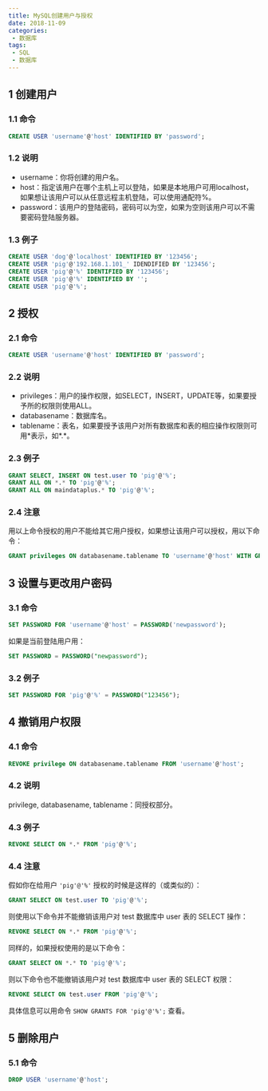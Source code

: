 ```yaml
---
title: MySQL创建用户与授权
date: 2018-11-09
categories:
 - 数据库
tags:
 - SQL
 - 数据库
---
```


## 1 创建用户

### 1.1 命令

```sql
CREATE USER 'username'@'host' IDENTIFIED BY 'password';
```

### 1.2 说明

- username：你将创建的用户名。
- host：指定该用户在哪个主机上可以登陆，如果是本地用户可用localhost，如果想让该用户可以从任意远程主机登陆，可以使用通配符%。
- password：该用户的登陆密码，密码可以为空，如果为空则该用户可以不需要密码登陆服务器。

### 1.3 例子

```sql
CREATE USER 'dog'@'localhost' IDENTIFIED BY '123456';
CREATE USER 'pig'@'192.168.1.101_' IDENDIFIED BY '123456';
CREATE USER 'pig'@'%' IDENTIFIED BY '123456';
CREATE USER 'pig'@'%' IDENTIFIED BY '';
CREATE USER 'pig'@'%';
```

## 2 授权

### 2.1 命令

```sql
CREATE USER 'username'@'host' IDENTIFIED BY 'password';
```

### 2.2 说明

- privileges：用户的操作权限，如SELECT，INSERT，UPDATE等，如果要授予所的权限则使用ALL。
- databasename：数据库名。
- tablename：表名，如果要授予该用户对所有数据库和表的相应操作权限则可用\*表示，如\*.\*。

### 2.3 例子

```sql
GRANT SELECT, INSERT ON test.user TO 'pig'@'%';
GRANT ALL ON *.* TO 'pig'@'%';
GRANT ALL ON maindataplus.* TO 'pig'@'%';
```

### 2.4 注意

用以上命令授权的用户不能给其它用户授权，如果想让该用户可以授权，用以下命令：

```sql
GRANT privileges ON databasename.tablename TO 'username'@'host' WITH GRANT OPTION;
```

## 3 设置与更改用户密码

### 3.1 命令

```sql
SET PASSWORD FOR 'username'@'host' = PASSWORD('newpassword');
```

如果是当前登陆用户用：

```sql
SET PASSWORD = PASSWORD("newpassword");
```

### 3.2 例子

```sql
SET PASSWORD FOR 'pig'@'%' = PASSWORD("123456");
```

## 4 撤销用户权限

### 4.1 命令

```sql
REVOKE privilege ON databasename.tablename FROM 'username'@'host';
```

### 4.2 说明

privilege, databasename, tablename：同授权部分。

### 4.3 例子

```sql
REVOKE SELECT ON *.* FROM 'pig'@'%';
```

### 4.4 注意

假如你在给用户 `'pig'@'%'` 授权的时候是这样的（或类似的）：

```sql
GRANT SELECT ON test.user TO 'pig'@'%';
```

则使用以下命令并不能撤销该用户对 test 数据库中 user 表的 SELECT 操作：

```sql
REVOKE SELECT ON *.* FROM 'pig'@'%';
```

同样的，如果授权使用的是以下命令：

```sql
GRANT SELECT ON *.* TO 'pig'@'%';
```

则以下命令也不能撤销该用户对 test 数据库中 user 表的 SELECT 权限：

```sql
REVOKE SELECT ON test.user FROM 'pig'@'%';
```

具体信息可以用命令 `SHOW GRANTS FOR 'pig'@'%';` 查看。

## 5 删除用户

### 5.1 命令

```sql
DROP USER 'username'@'host';
```
